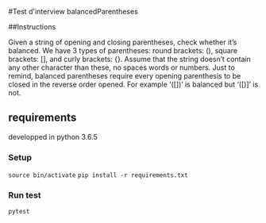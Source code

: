 #Test d'interview balancedParentheses

##Instructions

Given a string of opening and closing parentheses, check whether it’s balanced. We have 3 types of parentheses: round brackets: (), square brackets: [], and curly brackets: {}. Assume that the string doesn’t contain any other character than these, no spaces words or numbers. Just to remind, balanced parentheses require every opening parenthesis to be closed in the reverse order opened. For example ‘([])’ is balanced but ‘([)]’ is not.

## requirements

developped in python 3.6.5

### Setup

`source bin/activate`
`pip install -r requirements.txt`

### Run test

`pytest`